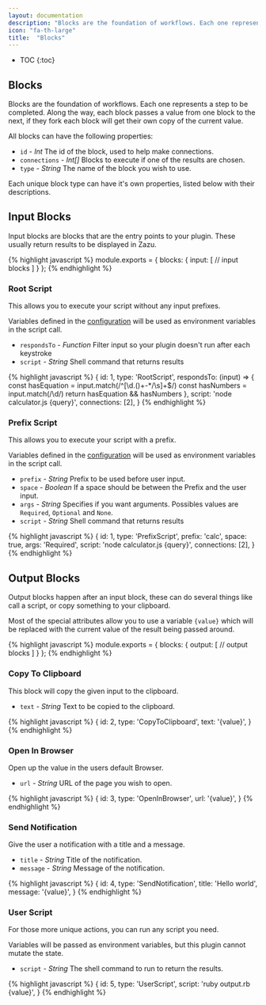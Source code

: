 ```yaml
---
layout: documentation
description: "Blocks are the foundation of workflows. Each one represents a step to be completed."
icon: "fa-th-large"
title:  "Blocks"
---
```


* TOC
{:toc}

## Blocks

Blocks are the foundation of workflows. Each one represents a step to be completed. Along the way, each block passes a value from one block to the next, if they fork each block will get their own copy of the current value.

All blocks can have the following properties:

* `id` - *Int* The id of the block, used to help make connections.
* `connections` - *Int[]* Blocks to execute if one of the results are chosen.
* `type` - *String* The name of the block you wish to use.

Each unique block type can have it's own properties, listed below with their
descriptions.

## Input Blocks

Input blocks are blocks that are the entry points to your plugin. These usually
return results to be displayed in Zazu.

{% highlight javascript %}
module.exports = {
  blocks: {
    input: [
      // input blocks
    ]
  }
};
{% endhighlight %}

### Root Script

This allows you to execute your script without any input prefixes.

Variables defined in the [configuration](/documentation/configuration/) will be used as
environment variables in the script call.

* `respondsTo` - *Function* Filter input so your plugin doesn't run after each keystroke
* `script` - *String* Shell command that returns results

{% highlight javascript %}
{
  id: 1,
  type: 'RootScript',
  respondsTo: (input) => {
    const hasEquation = input.match(/^[\d\.\(\)\+\-*\/\s]+$/)
    const hasNumbers = input.match(/\d/)
    return hasEquation && hasNumbers
  },
  script: 'node calculator.js {query}',
  connections: [2],
}
{% endhighlight %}

### Prefix Script

This allows you to execute your script with a prefix.

Variables defined in the [configuration](/documentation/configuration/) will be used as
environment variables in the script call.

* `prefix` - *String* Prefix to be used before user input. 
* `space` - *Boolean* If a space should be between the Prefix and the user input.
* `args` - *String* Specifies if you want arguments. Possibles values are `Required`, `Optional` and `None`.
* `script` - *String* Shell command that returns results

{% highlight javascript %}
{
  id: 1,
  type: 'PrefixScript',
  prefix: 'calc',
  space: true,
  args: 'Required',
  script: 'node calculator.js {query}',
  connections: [2],
}
{% endhighlight %}

## Output Blocks

Output blocks happen after an input block, these can do several things like call
a script, or copy something to your clipboard.

Most of the special attributes allow you to use a variable `{value}` which will
be replaced with the current value of the result being passed around.

{% highlight javascript %}
module.exports = {
  blocks: {
    output: [
      // output blocks
    ]
  }
};
{% endhighlight %}

### Copy To Clipboard

This block will copy the given input to the clipboard.

* `text` - *String* Text to be copied to the clipboard.

{% highlight javascript %}
{
  id: 2,
  type: 'CopyToClipboard',
  text: '{value}',
}
{% endhighlight %}

### Open In Browser

Open up the value in the users default Browser.

* `url` - *String* URL of the page you wish to open.

{% highlight javascript %}
{
  id: 3,
  type: 'OpenInBrowser',
  url: '{value}',
}
{% endhighlight %}

### Send Notification

Give the user a notification with a title and a message.

* `title` - *String* Title of the notification.
* `message` - *String* Message of the notification.

{% highlight javascript %}
{
  id: 4,
  type: 'SendNotification',
  title: 'Hello world',
  message: '{value}',
}
{% endhighlight %}

### User Script

For those more unique actions, you can run any script you need.

Variables will be passed as environment variables, but this plugin cannot mutate
the state.

* `script` - *String* The shell command to run to return the results.

{% highlight javascript %}
{
  id: 5,
  type: 'UserScript',
  script: 'ruby output.rb {value}',
}
{% endhighlight %}

